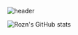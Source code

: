 ![header](https://capsule-render.vercel.app/api?type=waving&color=auto&height=100&section=header&text=Hojune%20Shin&fontSize=30)

![Rozn's GitHub stats](https://github-readme-stats.vercel.app/api?username=RoznBoy&show_icons=true&theme=aura)

<!--
**RoznBoy/RoznBoy** is a ✨ _special_ ✨ repository because its `README.md` (this file) appears on your GitHub profile.

Here are some ideas to get you started:

- 🔭 I’m currently working on ...
- 🌱 I’m currently learning ...
- 👯 I’m looking to collaborate on ...
- 🤔 I’m looking for help with ...
- 💬 Ask me about ...
- 📫 How to reach me: ...
- 😄 Pronouns: ...
- ⚡ Fun fact: ...
-->
